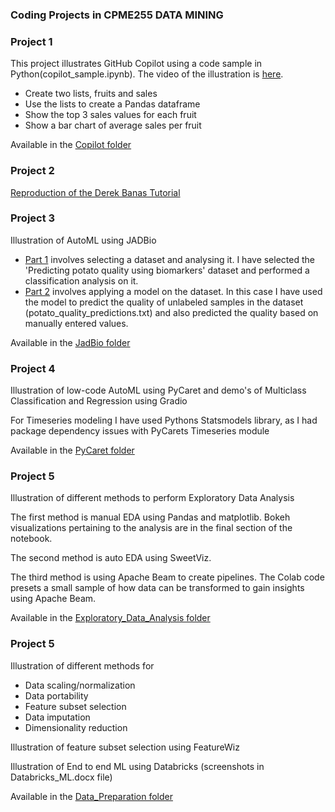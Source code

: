 ### Coding Projects in CPME255 DATA MINING

### Project 1

This project illustrates GitHub Copilot using a code sample in Python(copilot_sample.ipynb). The video of the illustration is [here](https://youtu.be/Ov0IqvViIhY).

- Create two lists, fruits and sales
- Use the lists to create a Pandas dataframe
- Show the top 3 sales values for each fruit
- Show a bar chart of average sales per fruit

Available in the [Copilot folder](https://github.com/shernee/01_cmpe255/tree/master/Copilot)


### Project 2

[Reproduction of the Derek Banas Tutorial](https://colab.research.google.com/drive/1vfP67pFabfiB4OJuGOdpt6ZrW-z5pNVW#scrollTo=ErYJd_o9YsDK)


### Project 3

Illustration of AutoML using JADBio
- [Part 1](https://youtu.be/hVyJIiNdIik) involves selecting a dataset and analysing it. I have selected the 'Predicting potato quality using biomarkers' dataset and performed a classification analysis on it.
- [Part 2](https://youtu.be/i2w8F3B3BD0) involves applying a model on the dataset. In this case I have used the model to predict the quality of unlabeled samples in the dataset (potato_quality_predictions.txt) and also predicted the quality based on manually entered values.

Available in the [JadBio folder](https://github.com/shernee/01_cmpe255/tree/master/JadBio)

### Project 4

Illustration of low-code AutoML using PyCaret and demo's of Multiclass Classification and Regression using Gradio

For Timeseries modeling I have used Pythons Statsmodels library, as I had package dependency issues with PyCarets Timeseries module

Available in the [PyCaret folder](https://github.com/shernee/01_cmpe255/tree/master/PyCaret)

### Project 5

Illustration of different methods to perform Exploratory Data Analysis

The first method is manual EDA using Pandas and matplotlib. Bokeh visualizations pertaining to the analysis are in the final section of the notebook.

The second method is auto EDA using SweetViz.

The third method is using Apache Beam to create pipelines. The Colab code presets a small sample of how data can be transformed to gain insights using Apache Beam. 

Available in the [Exploratory_Data_Analysis folder](https://github.com/shernee/01_cmpe255/tree/master/Exploratory_Data_Analysis)

### Project 5

Illustration of different methods for 
- Data scaling/normalization
- Data portability
- Feature subset selection
- Data imputation
- Dimensionality reduction

Illustration of feature subset selection using FeatureWiz

Illustration of End to end ML using Databricks (screenshots in Databricks_ML.docx file)

Available in the [Data_Preparation folder](https://github.com/shernee/01_cmpe255/tree/master/Data_Preparation)
